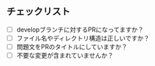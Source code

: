 ## チェックリスト
- [ ] developブランチに対するPRになってますか？
- [ ] ファイル名やディレクトリ構造は正しいですか？
- [ ] 問題文をPRのタイトルにしていますか？
- [ ] 不要な変更が含まれていませんか？